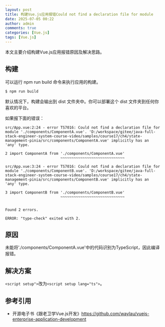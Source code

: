 ```yaml
---
layout: post
title: 构建Vue.js应用报错Could not find a declaration file for module
date: 2025-07-05 00:22
author: admin
comments: true
categories: [Vue.js]
tags: [Vue.js]
---
```


本文主要介绍构建Vue.js应用报错原因及解决思路。

<!-- more -->

## 构建


可以运行 npm run build 命令来执行应用的构建。

```bash
$ npm run build
```

默认情况下，构建会输出到 dist 文件夹中。你可以部署这个 dist 文件夹到任何你喜欢的平台。



如果报下面的错误：

```
src/App.vue:2:24 - error TS7016: Could not find a declaration file for module './components/ComponentA.vue'. 'D:/workspace/gitee/java-full-stack-engineer-system-course-video/samples/course17/ch4/state-management-pinia/src/components/ComponentA.vue' implicitly has an 'any' type.

2 import ComponentA from './components/ComponentA.vue'
                         ~~~~~~~~~~~~~~~~~~~~~~~~~~~~~

src/App.vue:3:24 - error TS7016: Could not find a declaration file for module './components/ComponentB.vue'. 'D:/workspace/gitee/java-full-stack-engineer-system-course-video/samples/course17/ch4/state-management-pinia/src/components/ComponentB.vue' implicitly has an 'any' type.

3 import ComponentB from './components/ComponentB.vue'
                         ~~~~~~~~~~~~~~~~~~~~~~~~~~~~~


Found 2 errors.

ERROR: "type-check" exited with 2.
```

## 原因

未能将'./components/ComponentA.vue'中的代码识别为TypeScript，因此编译报错。


## 解决方案


`<script setup">`改为`<script setup lang="ts">`。

## 参考引用



* 开源电子书《跟老卫学Vue.js开发》<https://github.com/waylau/vuejs-enterprise-application-development>